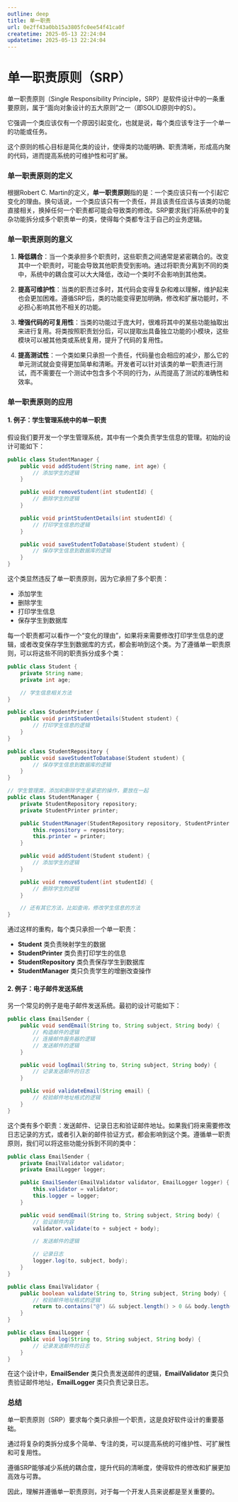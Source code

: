 ```yaml
---
outline: deep
title: 单一职责
url: 0e2ff43a0bb15a3805fc0ee54f41ca0f
createtime: 2025-05-13 22:24:04
updatetime: 2025-05-13 22:24:04
---
```


# 单一职责原则（SRP）

单一职责原则（Single Responsibility Principle，SRP）是软件设计中的一条重要原则，属于“面向对象设计的五大原则”之一（即SOLID原则中的S）。

它强调一个类应该仅有一个原因引起变化，也就是说，每个类应该专注于一个单一的功能或任务。

这个原则的核心目标是简化类的设计，使得类的功能明确、职责清晰，形成高内聚的代码，进而提高系统的可维护性和可扩展。

### 单一职责原则的定义

根据Robert C. Martin的定义，**单一职责原则**指的是：一个类应该只有一个引起它变化的理由。换句话说，一个类应该只有一个责任，并且该责任应该与该类的功能直接相关，换掉任何一个职责都可能会导致类的修改。SRP要求我们将系统中的复杂功能拆分成多个职责单一的类，使得每个类都专注于自己的业务逻辑。

### 单一职责原则的意义

1. **降低耦合**：当一个类承担多个职责时，这些职责之间通常是紧密耦合的。改变其中一个职责时，可能会导致其他职责受到影响。通过将职责分离到不同的类中，系统中的耦合度可以大大降低，改动一个类时不会影响到其他类。

2. **提高可维护性**：当类的职责过多时，其代码会变得复杂和难以理解，维护起来也会更加困难。遵循SRP后，类的功能变得更加明确，修改和扩展功能时，不必担心影响其他不相关的功能。

3. **增强代码的可复用性**：当类的功能过于庞大时，很难将其中的某些功能抽取出来进行复用。将类按照职责划分后，可以提取出具备独立功能的小模块，这些模块可以被其他类或系统复用，提升了代码的复用性。

4. **提高测试性**：一个类如果只承担一个责任，代码量也会相应的减少，那么它的单元测试就会变得更加简单和清晰。开发者可以针对该类的单一职责进行测试，而不需要在一个测试中包含多个不同的行为，从而提高了测试的准确性和效率。

### 单一职责原则的应用

#### 1. 例子：学生管理系统中的单一职责

假设我们要开发一个学生管理系统，其中有一个类负责学生信息的管理。初始的设计可能如下：

```java
public class StudentManager {
    public void addStudent(String name, int age) {
        // 添加学生的逻辑
    }

    public void removeStudent(int studentId) {
        // 删除学生的逻辑
    }

    public void printStudentDetails(int studentId) {
        // 打印学生信息的逻辑
    }

    public void saveStudentToDatabase(Student student) {
        // 保存学生信息到数据库的逻辑
    }
}
```

这个类显然违反了单一职责原则，因为它承担了多个职责：

- 添加学生
- 删除学生
- 打印学生信息
- 保存学生到数据库

每一个职责都可以看作一个“变化的理由”，如果将来需要修改打印学生信息的逻辑，或者改变保存学生到数据库的方式，都会影响到这个类。为了遵循单一职责原则，可以将这些不同的职责拆分成多个类：

```java
public class Student {
    private String name;
    private int age;

    // 学生信息相关方法
}

public class StudentPrinter {
    public void printStudentDetails(Student student) {
        // 打印学生信息的逻辑
    }
}

public class StudentRepository {
    public void saveStudentToDatabase(Student student) {
        // 保存学生信息到数据库的逻辑
    }
}

// 学生管理类，添加和删除学生是紧密的操作，要放在一起
public class StudentManager {
    private StudentRepository repository;
    private StudentPrinter printer;

    public StudentManager(StudentRepository repository, StudentPrinter printer) {
        this.repository = repository;
        this.printer = printer;
    }

    public void addStudent(Student student) {
        // 添加学生的逻辑
    }

    public void removeStudent(int studentId) {
        // 删除学生的逻辑
    }

    // 还有其它方法，比如查询，修改学生信息的方法
}
```

通过这样的重构，每个类只承担一个单一职责：

- **Student** 类负责映射学生的数据
- **StudentPrinter** 类负责打印学生的信息
- **StudentRepository** 类负责保存学生到数据库
- **StudentManager** 类只负责学生的增删改查操作

#### 2. 例子：电子邮件发送系统

另一个常见的例子是电子邮件发送系统。最初的设计可能如下：

```java
public class EmailSender {
    public void sendEmail(String to, String subject, String body) {
        // 构造邮件的逻辑
        // 连接邮件服务器的逻辑
        // 发送邮件的逻辑
    }

    public void logEmail(String to, String subject, String body) {
        // 记录发送邮件的日志
    }

    public void validateEmail(String email) {
        // 校验邮件地址格式的逻辑
    }
}
```

这个类有多个职责：发送邮件、记录日志和验证邮件地址。如果我们将来需要修改日志记录的方式，或者引入新的邮件验证方式，都会影响到这个类。遵循单一职责原则，我们可以将这些功能分拆到不同的类中：

```java
public class EmailSender {
    private EmailValidator validator;
    private EmailLogger logger;

    public EmailSender(EmailValidator validator, EmailLogger logger) {
        this.validator = validator;
        this.logger = logger;
    }

    public void sendEmail(String to, String subject, String body) {
        // 验证邮件内容
        validator.validate(to + subject + body);

        // 发送邮件的逻辑

        // 记录日志
        logger.log(to, subject, body);
    }
}

public class EmailValidator {
    public boolean validate(String to, String subject, String body) {
        // 校验邮件地址格式的逻辑
        return to.contains("@") && subject.length() > 0 && body.length() > 0;
    }
}

public class EmailLogger {
    public void log(String to, String subject, String body) {
        // 记录发送邮件的日志
    }
}
```

在这个设计中，**EmailSender** 类只负责发送邮件的逻辑，**EmailValidator** 类只负责验证邮件地址，**EmailLogger** 类只负责记录日志。

### 总结

单一职责原则（SRP）要求每个类只承担一个职责，这是良好软件设计的重要基础。

通过将复杂的类拆分成多个简单、专注的类，可以提高系统的可维护性、可扩展性和可复用性。

遵循SRP能够减少系统的耦合度，提升代码的清晰度，使得软件的修改和扩展更加高效与可靠。

因此，理解并遵循单一职责原则，对于每一个开发人员来说都是至关重要的。